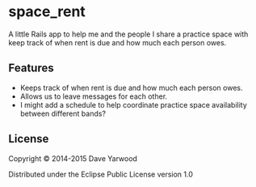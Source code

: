 # space\_rent

A little Rails app to help me and the people I share a practice space with keep track of when rent is due and how much each person owes.

## Features

* Keeps track of when rent is due and how much each person owes.
* Allows us to leave messages for each other.
* I might add a schedule to help coordinate practice space availability between different bands?

## License

Copyright © 2014-2015 Dave Yarwood

Distributed under the Eclipse Public License version 1.0

